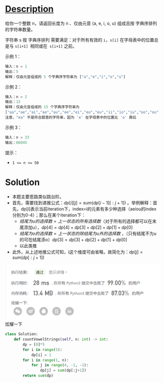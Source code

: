 # [Description](https://leetcode-cn.com/problems/count-sorted-vowel-strings)

给你一个整数 n，请返回长度为 n 、仅由元音 (a, e, i, o, u) 组成且按 字典序排列 的字符串数量。

字符串 s 按 字典序排列 需要满足：对于所有有效的 ```i```，```s[i]``` 在字母表中的位置总是与 ```s[i+1] ```相同或在``` s[i+1]``` 之前。


示例 1：
```python
输入：n = 1
输出：5
解释：仅由元音组成的 5 个字典序字符串为 ["a","e","i","o","u"]
```
示例 2：
```python
输入：n = 2
输出：15
解释：仅由元音组成的 15 个字典序字符串为
["aa","ae","ai","ao","au","ee","ei","eo","eu","ii","io","iu","oo","ou","uu"]
注意，"ea" 不是符合题意的字符串，因为 'e' 在字母表中的位置比 'a' 靠后
```
示例 3：
```python
输入：n = 33
输出：66045
```
提示：
- ```1 <= n <= 50 ```


# Solution
- 本题主要思路类似跳台阶。
- 首先，需要找到递推公式：$dp[i][j] = sum(dp[i-1][:j+1])$ 。举例解释：首先，dp[i]表示当前iteration下，index=i的元素有多少种选择（aeiou的index分别为0-4）；那么在某个iteration下：
	- $结尾为u的选择数=上一状态的所有选择数$（对于所有的选择都可以在末尾添加u），$dp[4] = dp[4]+dp[3]+dp[2]+dp[1]+dp[0]$
	- $结尾为o的选择数=上一状态的除结尾为u外的选择数$ ，（只有结尾不为u的可在结尾添o）$dp[3] = dp[3]+dp[2]+dp[1]+dp[0]$
	- 以此类推
- 此外，从上述地推公式可知，i这个维度可由省略，故简化为：$dp[j] = sum(dp[:j+1])$


![Pasted image 20201116215547.png](pic/Pasted%20image%2020201116215547.png)  
炫耀一下
```python
class Solution:
    def countVowelStrings(self, n: int) -> int:
        dp = [0]*5
        for i in range(5):
            dp[i] = 1
        for i in range(1, n):
            for j in range(4, -1, -1):
                dp[j] = sum(dp[:j+1])
        return sum(dp)
```